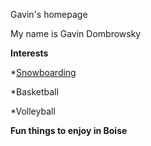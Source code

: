 
Gavin's homepage

My name is Gavin Dombrowsky

**Interests**

*[Snowboarding](https://bogusbasin.org)

*Basketball

*Volleyball

**Fun things to enjoy in Boise**
